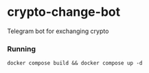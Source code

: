 # crypto-change-bot
Telegram bot for exchanging crypto


### Running
```
docker compose build && docker compose up -d
```
